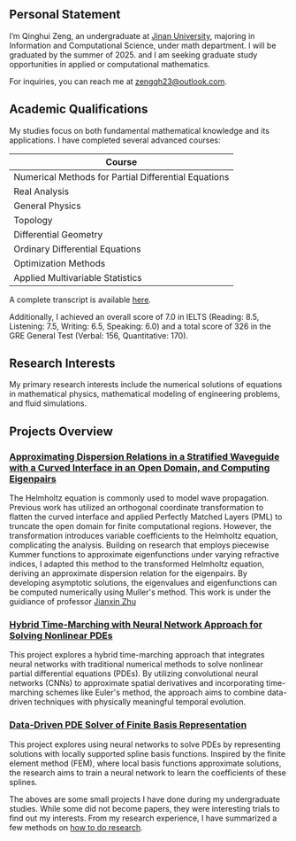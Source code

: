 ## Personal Statement

I’m Qinghui Zeng, an undergraduate at [Jinan University](https://english.jnu.edu.cn/), majoring in Information and Computational Science, under math department. I will be graduated by the summer of 2025. and I am seeking graduate study opportunities in applied or computational mathematics.

For inquiries, you can reach me at [zengqh23@outlook.com](mailto:zengqh23@outlook.com).

## Academic Qualifications
My studies focus on both fundamental mathematical knowledge and its applications. I have completed several advanced courses:

| Course                     |
|----------------------------|
| Numerical Methods for Partial Differential Equations |
| Real Analysis               |
| General Physics             |
| Topology                    |
| Differential Geometry       |
| Ordinary Differential Equations |
| Optimization Methods        |
| Applied Multivariable Statistics |

A complete transcript is available [here](https://github.com/qhzeng-gittec/Qinghui_Zeng_CV/blob/main/coursegrades.md).

Additionally, I achieved an overall score of 7.0 in IELTS (Reading: 8.5, Listening: 7.5, Writing: 6.5, Speaking: 6.0) and a total score of 326 in the GRE General Test (Verbal: 156, Quantitative: 170).

## Research Interests

My primary research interests include the numerical solutions of equations in mathematical physics, mathematical modeling of engineering problems, and fluid simulations. 

## Projects Overview


### [Approximating Dispersion Relations in a Stratified Waveguide with a Curved Interface in an Open Domain, and Computing Eigenpairs](https://github.com/qhzeng-gittec/helloitisqinghui/blob/main/projects/new%20method%20for%20eigenmodes%20in%20curved%20interface.pdf)

The Helmholtz equation is commonly used to model wave propagation. Previous work has utilized an orthogonal coordinate transformation to flatten the curved interface and applied Perfectly Matched Layers (PML) to truncate the open domain for finite computational regions. However, the transformation introduces variable coefficients to the Helmholtz equation, complicating the analysis. Building on research that employs piecewise Kummer functions to approximate eigenfunctions under varying refractive indices, I adapted this method to the transformed Helmholtz equation, deriving an approximate dispersion relation for the eigenpairs. By developing asymptotic solutions, the eigenvalues and eigenfunctions can be computed numerically using Muller's method. This work is under the guidiance of professor [Jianxin Zhu](https://faculty.jnu.edu.cn/xxkxjsxy/zjx2/list.htm)

### [Hybrid Time-Marching with Neural Network Approach for Solving Nonlinear PDEs ](https://github.com/qhzeng-gittec/helloitisqinghui/blob/main/projects/data_driven_pde_solver.md)

This project explores a hybrid time-marching approach that integrates neural networks with traditional numerical methods to solve nonlinear partial differential equations (PDEs). By utilizing convolutional neural networks (CNNs) to approximate spatial derivatives and incorporating time-marching schemes like Euler's method, the approach aims to combine data-driven techniques with physically meaningful temporal evolution.

### [Data-Driven PDE Solver of Finite Basis Representation](https://github.com/qhzeng-gittec/helloitisqinghui/blob/main/projects/finite_basis_neural_solver.md)

This project explores using neural networks to solve PDEs by representing solutions with locally supported spline basis functions. Inspired by the finite element method (FEM), where local basis functions approximate solutions, the research aims to train a neural network to learn the coefficients of these splines.

The aboves are some small projects I have done during my undergraduate studies. While some did not become papers, they were interesting trials to find out my interests. From my research experience, I have summarized a few methods on [how to do research](https://github.com/qhzeng-gittec/helloitisqinghui/blob/main/projects/research_experience.md).


